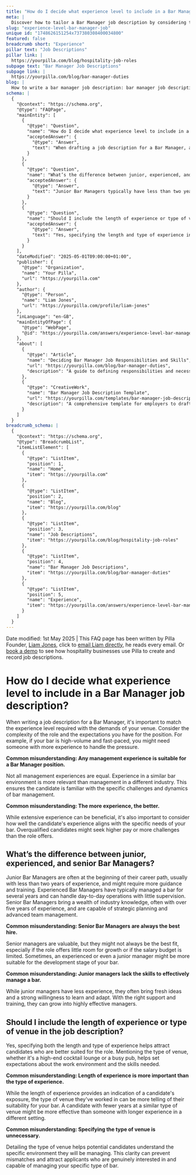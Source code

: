 ```yaml
---
title: "How do I decide what experience level to include in a Bar Manager job description?"
meta: |
  Discover how to tailor a Bar Manager job description by considering the required experience level, venue type, and common misunderstandings in hiring.
slug: "experience-level-bar-manager-job"
unique id: "1748626151254x737380308400034800"
featured: false
breadcrumb short: "Experience"
pillar text: "Job Descriptions"
pillar link: |
  https://yourpilla.com/blog/hospitality-job-roles
subpage text: "Bar Manager Job Descriptions"
subpage link: |
  https://yourpilla.com/blog/bar-manager-duties
blog: |
  How to write a bar manager job description: bar manager job description template included.
schema: |
  {
    "@context": "https://schema.org",
    "@type": "FAQPage",
    "mainEntity": [
      {
        "@type": "Question",
        "name": "How do I decide what experience level to include in a Bar Manager job description?",
        "acceptedAnswer": {
          "@type": "Answer",
          "text": "When drafting a job description for a Bar Manager, align the required experience level with your venue's demands. If your bar is high-volume and fast-paced, it may be necessary to seek candidates with more experience to efficiently manage the pressures and responsibilities."
        }
      },
      {
        "@type": "Question",
        "name": "What’s the difference between junior, experienced, and senior Bar Managers?",
        "acceptedAnswer": {
          "@type": "Answer",
          "text": "Junior Bar Managers typically have less than two years of experience and may need more guidance. Experienced Bar Managers have several years of managing a bar and can operate daily activities independently. Senior Bar Managers have over five years of experience and can perform strategic planning and complex team management."
        }
      },
      {
        "@type": "Question",
        "name": "Should I include the length of experience or type of venue in the job description?",
        "acceptedAnswer": {
          "@type": "Answer",
          "text": "Yes, specifying the length and type of experience in the job description helps attract better-suited candidates. Indicate whether the venue is upscale or a busy pub to set clear expectations for the required skills and work environment."
        }
      }
    ],
    "dateModified": "2025-05-01T09:00:00+01:00",
    "publisher": {
      "@type": "Organization",
      "name": "Your Pilla",
      "url": "https://yourpilla.com"
    },
    "author": {
      "@type": "Person",
      "name": "Liam Jones",
      "url": "https://yourpilla.com/profile/liam-jones"
    },
    "inLanguage": "en-GB",
    "mainEntityOfPage": {
      "@type": "WebPage",
      "@id": "https://yourpilla.com/answers/experience-level-bar-manager-job"
    },
    "about": [
      {
        "@type": "Article",
        "name": "Deciding Bar Manager Job Responsibilities and Skills",
        "url": "https://yourpilla.com/blog/bar-manager-duties",
        "description": "A guide to defining responsibilities and necessary skills in a Bar Manager job description to ensure a thorough and effective recruitment process."
      },
      {
        "@type": "CreativeWork",
        "name": "Bar Manager Job Description Template",
        "url": "https://yourpilla.com/templates/bar-manager-job-description",
        "description": "A comprehensive template for employers to draft a job description for the position of Bar Manager, tailored to suit specific operational needs and venue type."
      }
    ]
  }
breadcrumb_schema: |
  {
    "@context": "https://schema.org",
    "@type": "BreadcrumbList",
    "itemListElement": [
      {
        "@type": "ListItem",
        "position": 1,
        "name": "Home",
        "item": "https://yourpilla.com"
      },
      {
        "@type": "ListItem",
        "position": 2,
        "name": "Blog",
        "item": "https://yourpilla.com/blog"
      },
      {
        "@type": "ListItem",
        "position": 3,
        "name": "Job Descriptions",
        "item": "https://yourpilla.com/blog/hospitality-job-roles"
      },
      {
        "@type": "ListItem",
        "position": 4,
        "name": "Bar Manager Job Descriptions",
        "item": "https://yourpilla.com/blog/bar-manager-duties"
      },
      {
        "@type": "ListItem",
        "position": 5,
        "name": "Experience",
        "item": "https://yourpilla.com/answers/experience-level-bar-manager-job"
      }
    ]
  }
---
```


Date modified: 1st May 2025 | This FAQ page has been written by Pilla Founder, [Liam Jones](https://yourpilla.com/profile/liam-jones), click to [email Liam directly](https://mailto:liam@yourpilla.com), he reads every email. Or [book a demo](https://calendly.com/pilla/demo) to see how hospitality businesses use Pilla to create and record job descriptions.

# How do I decide what experience level to include in a Bar Manager job description?

When writing a job description for a Bar Manager, it's important to match the experience level required with the demands of your venue. Consider the complexity of the role and the expectations you have for the position. For example, if your bar is high-volume and fast-paced, you might need someone with more experience to handle the pressure.

**Common misunderstanding: Any management experience is suitable for a Bar Manager position.**

Not all management experiences are equal. Experience in a similar bar environment is more relevant than management in a different industry. This ensures the candidate is familiar with the specific challenges and dynamics of bar management.

**Common misunderstanding: The more experience, the better.**

While extensive experience can be beneficial, it's also important to consider how well the candidate's experience aligns with the specific needs of your bar. Overqualified candidates might seek higher pay or more challenges than the role offers.

## What’s the difference between junior, experienced, and senior Bar Managers?

Junior Bar Managers are often at the beginning of their career path, usually with less than two years of experience, and might require more guidance and training. Experienced Bar Managers have typically managed a bar for several years and can handle day-to-day operations with little supervision. Senior Bar Managers bring a wealth of industry knowledge, often with over five years of experience, and are capable of strategic planning and advanced team management.

**Common misunderstanding: Senior Bar Managers are always the best hire.**

Senior managers are valuable, but they might not always be the best fit, especially if the role offers little room for growth or if the salary budget is limited. Sometimes, an experienced or even a junior manager might be more suitable for the development stage of your bar.

**Common misunderstanding: Junior managers lack the skills to effectively manage a bar.**

While junior managers have less experience, they often bring fresh ideas and a strong willingness to learn and adapt. With the right support and training, they can grow into highly effective managers.

## Should I include the length of experience or type of venue in the job description?

Yes, specifying both the length and type of experience helps attract candidates who are better suited for the role. Mentioning the type of venue, whether it's a high-end cocktail lounge or a busy pub, helps set expectations about the work environment and the skills needed.

**Common misunderstanding: Length of experience is more important than the type of experience.**

While the length of experience provides an indication of a candidate's exposure, the type of venue they've worked in can be more telling of their suitability for your bar. A candidate with fewer years at a similar type of venue might be more effective than someone with longer experience in a different setting.

**Common misunderstanding: Specifying the type of venue is unnecessary.**

Detailing the type of venue helps potential candidates understand the specific environment they will be managing. This clarity can prevent mismatches and attract applicants who are genuinely interested in and capable of managing your specific type of bar.